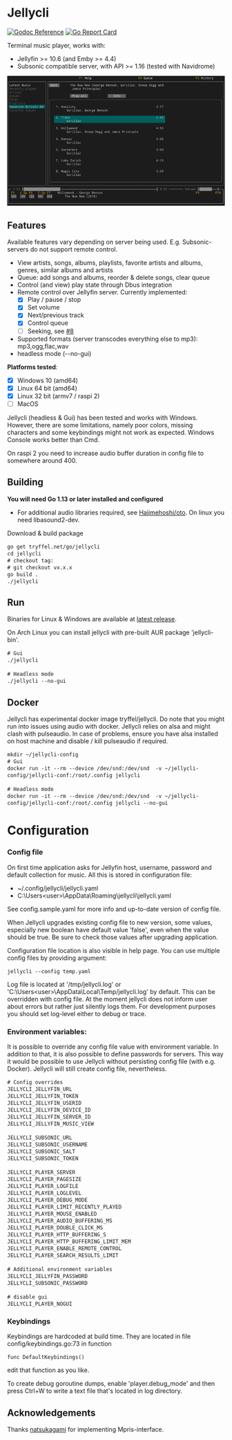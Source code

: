 # Jellycli

[![Godoc Reference](https://img.shields.io/badge/godoc-reference-blue.svg)](https://pkg.go.dev/tryffel.net/go/jellycli)
[![Go Report Card](https://goreportcard.com/badge/tryffel.net/go/jellycli)](https://goreportcard.com/report/tryffel.net/go/jellycli)

Terminal music player, works with: 
* Jellyfin >= 10.6 (and Emby >= 4.4)
* Subsonic compatible server, with API >= 1.16 (tested with Navidrome)

![Screenshot](screenshot.png)

## Features

Available features vary depending on server being used. E.g. Subsonic-servers do not support remote control.

* View artists, songs, albums, playlists, favorite artists and albums, genres, similar albums and artists
* Queue: add songs and albums, reorder & delete songs, clear queue
* Control (and view) play state through Dbus integration
* Remote control over Jellyfin server. Currently implemented:
    * [x] Play / pause / stop
    * [x] Set volume
    * [x] Next/previous track
    * [x] Control queue
    * [ ] Seeking, see [#8](https://github.com/tryffel/jellycli/issues/8)
* Supported formats (server transcodes everything else to mp3): mp3,ogg,flac,wav
* headless mode (--no-gui)

**Platforms tested**:
* [x] Windows 10 (amd64)
* [x] Linux 64 bit (amd64)
* [x] Linux 32 bit (armv7 / raspi 2)
* [ ] MacOS

Jellycli (headless & Gui) has been tested and works with Windows. However, there are some limitations, 
namely poor colors, missing characters and some keybindings
might not work as expected. Windows Console works better than Cmd.

On raspi 2 you need to increase audio buffer duration in config file to somewhere around 400.

## Building
**You will need Go 1.13 or later installed and configured**

* For additional audio libraries required, see [Hajimehoshi/oto](https://github.com/hajimehoshi/oto). 
On linux you need libasound2-dev.

Download & build package
```
go get tryffel.net/go/jellycli
cd jellycli
# checkout tag:
# git checkout vx.x.x
go build .
./jellycli
```

## Run
Binaries for Linux & Windows are available at 
[latest release](https://github.com/tryffel/jellycli/releases/latest).

On Arch Linux you can install jellycli with pre-built AUR package 'jellycli-bin'.

``` 
# Gui
./jellycli

# Headless mode
./jellycli --no-gui
```

## Docker
Jellycli has experimental docker image tryffel/jellycli. Do note that you might run into issues using audio with docker.
Jellycli relies on alsa and might clash with pulseaudio. In case of problems, 
ensure you have alsa installed on host machine and disable / kill pulseaudio if required. 

```
mkdir ~/jellycli-config
# Gui
docker run -it --rm --device /dev/snd:/dev/snd  -v ~/jellycli-config/jellycli-conf:/root/.config jellycli

# Headless mode
docker run -it --rm --device /dev/snd:/dev/snd  -v ~/jellycli-config/jellycli-conf:/root/.config jellycli --no-gui
```

# Configuration

### Config file

On first time application asks for Jellyfin host, username, password and default collection for music. 
All this is stored in configuration file:
* ~/.config/jellycli/jellycli.yaml 
* C:\Users\<user>\AppData\Roaming\jellycli\jellycli.yaml

See config.sample.yaml for more info and up-to-date version of config file.

When Jellycli upgrades existing config file to new version, some values, especially
new boolean have default value 'false', even when the value should be true. 
Be sure to check those values after upgrading application.

Configuration file location is also visible in help page. 
You can use multiple config files by providing argument:
```
jellycli --config temp.yaml
```

Log file is located at '/tmp/jellycli.log' or 'C:\Users\<user>\AppData\Local\Temp/jellycli.log' by default. 
This can be overridden with config file. 
At the moment jellycli does not inform user about errors but rather just silently logs them.
For development purposes you should set log-level either to debug or trace.

### Environment variables:

It is possible to override any config file value with environment variable. In addition to that,
it is also possible to define passwords for servers. This way it would be possible to use
Jellycli without persisting config file (with e.g. Docker). Jellycli will still create config file, nevertheless.


```
# Config overrides
JELLYCLI_JELLYFIN_URL
JELLYCLI_JELLYFIN_TOKEN
JELLYCLI_JELLYFIN_USERID
JELLYCLI_JELLYFIN_DEVICE_ID
JELLYCLI_JELLYFIN_SERVER_ID
JELLYCLI_JELLYFIN_MUSIC_VIEW

JELLYCLI_SUBSONIC_URL
JELLYCLI_SUBSONIC_USERNAME
JELLYCLI_SUBSONIC_SALT
JELLYCLI_SUBSONIC_TOKEN

JELLYCLI_PLAYER_SERVER
JELLYCLI_PLAYER_PAGESIZE
JELLYCLI_PLAYER_LOGFILE
JELLYCLI_PLAYER_LOGLEVEL
JELLYCLI_PLAYER_DEBUG_MODE
JELLYCLI_PLAYER_LIMIT_RECENTLY_PLAYED
JELLYCLI_PLAYER_MOUSE_ENABLED
JELLYCLI_PLAYER_AUDIO_BUFFERING_MS
JELLYCLI_PLAYER_DOUBLE_CLICK_MS
JELLYCLI_PLAYER_HTTP_BUFFERING_S
JELLYCLI_PLAYER_HTTP_BUFFERING_LIMIT_MEM
JELLYCLI_PLAYER_ENABLE_REMOTE_CONTROL
JELLYCLI_PLAYER_SEARCH_RESULTS_LIMIT

# Additional environment variables
JELLYCLI_JELLYFIN_PASSWORD
JELLYCLI_SUBSONIC_PASSWORD

# disable gui
JELLYCLI_PLAYER_NOGUI
```


### Keybindings
Keybindings are hardcoded at build time. They are located in file config/keybindings.go:73 in function 
```
func DefaultKeybindings()
```
edit that function as you like. 

To create debug goroutine dumps, enable 'player.debug_mode' 
and then press Ctrl+W to write a text file that's located in log directory. 


## Acknowledgements
Thanks [natsukagami](https://github.com/natsukagami/mpd-mpris) for implementing Mpris-interface.
